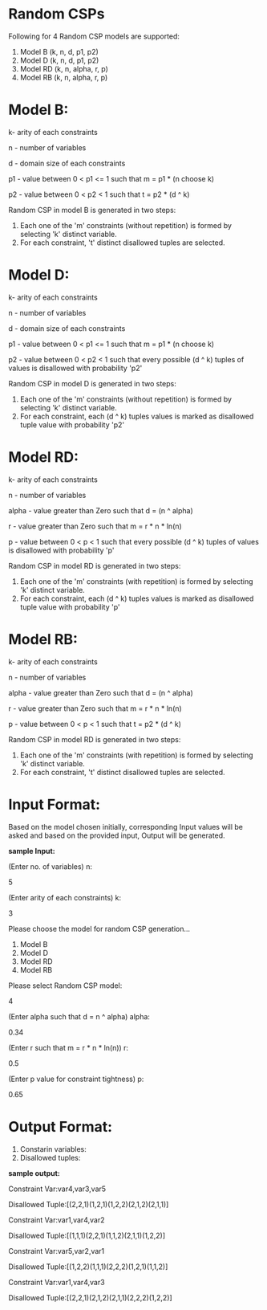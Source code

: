 # Random CSPs

Following for 4 Random CSP models are supported:
1. Model B (k, n, d, p1, p2)
2. Model D (k, n, d, p1, p2)
3. Model RD (k, n, alpha, r, p)
4. Model RB (k, n, alpha, r, p)


# Model B:
 k- arity of each constraints
 
 n - number of variables
 
 d - domain size of each constraints
 
 p1 - value between 0 < p1 <= 1 
      such that m = p1 * (n choose k)
 
 p2 - value between 0 < p2 < 1
      such that t = p2 * (d ^ k)
      
 Random CSP in model B is generated in two steps:
 1. Each one of the 'm' constraints (without repetition) is formed by selecting 'k' distinct variable.
 2. For each constraint, 't' distinct disallowed tuples are selected.
 
 
 # Model D:
 k- arity of each constraints
 
 n - number of variables
 
 d - domain size of each constraints
 
 p1 - value between 0 < p1 <= 1 
      such that m = p1 * (n choose k)
 
 p2 - value between 0 < p2 < 1
      such that every possible (d ^ k) tuples of values is disallowed with probability 'p2'
      
 Random CSP in model D is generated in two steps:
 1. Each one of the 'm' constraints (without repetition) is formed by selecting 'k' distinct variable.
 2. For each constraint, each (d ^ k) tuples values is marked as disallowed tuple value with probability 'p2'
 
 
  # Model RD:
 k- arity of each constraints
 
 n - number of variables
 
 alpha - value greater than Zero
         such that d = (n ^ alpha)
 
 r - value greater than Zero
     such that m = r * n * ln(n)
 
 p - value between 0 < p < 1
     such that every possible (d ^ k) tuples of values is disallowed with probability 'p'
      
 Random CSP in model RD is generated in two steps:
 1. Each one of the 'm' constraints (with repetition) is formed by selecting 'k' distinct variable.
 2. For each constraint, each (d ^ k) tuples values is marked as disallowed tuple value with probability 'p'
 
 
 
  # Model RB:
 k- arity of each constraints
 
 n - number of variables
 
 alpha - value greater than Zero
         such that d = (n ^ alpha)
 
 r - value greater than Zero
     such that m = r * n * ln(n)
 
 p - value between 0 < p < 1
     such that t = p2 * (d ^ k)
      
 Random CSP in model RD is generated in two steps:
 1. Each one of the 'm' constraints (with repetition) is formed by selecting 'k' distinct variable.
 2. For each constraint, 't' distinct disallowed tuples are selected.
 
 
 # Input Format:
 Based on the model chosen initially, corresponding Input values will be asked and based on the provided input, Output will be generated.
 
**sample Input:**
 
  (Enter no. of variables) n:
  
  5
  
  (Enter arity of each constraints) k:
  
  3
  
  Please choose the model for random CSP generation...
  1. Model B
  2. Model D
  3. Model RD
  4. Model RB
  
  Please select Random CSP model:
  
  4
  
  (Enter alpha such that d = n ^ alpha) alpha: 
  
  0.34
  
  (Enter r such that m = r * n * ln(n)) r:
  
  0.5
  
  (Enter p value for constraint tightness) p:
  
  0.65
 
 # Output Format:
 1. Constarin variables:
 2. Disallowed tuples:
 
 **sample output:**
 
 Constraint Var:var4,var3,var5

Disallowed Tuple:[(2,2,1)(1,2,1)(1,2,2)(2,1,2)(2,1,1)]


Constraint Var:var1,var4,var2

Disallowed Tuple:[(1,1,1)(2,2,1)(1,1,2)(2,1,1)(1,2,2)]


Constraint Var:var5,var2,var1

Disallowed Tuple:[(1,2,2)(1,1,1)(2,2,2)(1,2,1)(1,1,2)]


Constraint Var:var1,var4,var3

Disallowed Tuple:[(2,2,1)(2,1,2)(2,1,1)(2,2,2)(1,2,2)]

 
